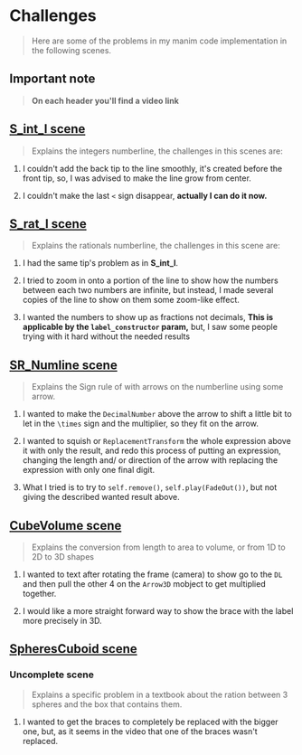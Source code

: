 # Challenges

> Here are some of the problems in my manim code implementation in the following scenes.

## Important note

> **On each header you'll find a video link**

## [S_int_l scene](/challenges/S_int_l.mp4)

> Explains the integers numberline, the challenges in this scenes are:

1. I couldn't add the back tip to the line smoothly, it's created before the front tip, so, I was advised to make the line grow from center.

2. I couldn't make the last `<` sign disappear, **actually I can do it now.**

## [S_rat_l scene](/challenges/S_rat_l.mp4)

> Explains the rationals numberline, the challenges in this scene are:

1. I had the same tip's problem as in **S_int_l**.

2. I tried to zoom in onto a portion of the line to show how the numbers between each two numbers are infinite, but instead, I made several copies of the line to show on them some zoom-like effect.

3. I wanted the numbers to show up as fractions not decimals, **This is applicable by the `label_constructor` param,** but, I saw some people trying with it hard without the needed results

## [SR_Numline scene](/challenges/SR_Numline.mp4)

> Explains the Sign rule of with arrows on the numberline using some arrow.

1. I wanted to make the `DecimalNumber` above the arrow to shift a little bit to let in the `\times` sign and the multiplier, so they fit on the arrow.

2. I wanted to squish or `ReplacementTransform` the whole expression above it with only the result, and redo this process of putting an expression, changing the length and/ or direction of the arrow with replacing the expression with only one final digit.

3. What I tried is to try to `self.remove()`, `self.play(FadeOut())`, but not giving the described wanted result above.

## [CubeVolume scene](/challenges/CubeVolume.mp4)

> Explains the conversion from length to area to volume, or from 1D to 2D to 3D shapes

1. I wanted to text after rotating the frame (camera) to show go to the `DL` and then pull the other 4 on the `Arrow3D` mobject to get multiplied together.

2. I would like a more straight forward way to show the brace with the label more precisely in 3D.

## [SpheresCuboid scene](/challenges/SpheresCuboid.mp4)

### Uncomplete scene

> Explains a specific problem in a textbook about the ration between 3 spheres and the box that contains them.

1. I wanted to get the braces to completely be replaced with the bigger one, but, as it seems in the video that one of the braces wasn't replaced.
